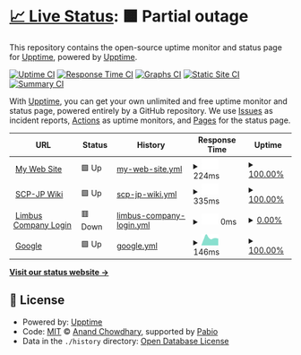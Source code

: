 # [📈 Live Status](https://demo.upptime.js.org): <!--live status--> **🟧 Partial outage**

This repository contains the open-source uptime monitor and status page for [Upptime](https://upptime.js.org), powered by [Upptime](https://github.com/upptime/upptime).

[![Uptime CI](https://github.com/upptime/upptime/workflows/Uptime%20CI/badge.svg)](https://github.com/upptime/upptime/actions?query=workflow%3A%22Uptime+CI%22)
[![Response Time CI](https://github.com/upptime/upptime/workflows/Response%20Time%20CI/badge.svg)](https://github.com/upptime/upptime/actions?query=workflow%3A%22Response+Time+CI%22)
[![Graphs CI](https://github.com/upptime/upptime/workflows/Graphs%20CI/badge.svg)](https://github.com/upptime/upptime/actions?query=workflow%3A%22Graphs+CI%22)
[![Static Site CI](https://github.com/upptime/upptime/workflows/Static%20Site%20CI/badge.svg)](https://github.com/upptime/upptime/actions?query=workflow%3A%22Static+Site+CI%22)
[![Summary CI](https://github.com/upptime/upptime/workflows/Summary%20CI/badge.svg)](https://github.com/upptime/upptime/actions?query=workflow%3A%22Summary+CI%22)

With [Upptime](https://upptime.js.org), you can get your own unlimited and free uptime monitor and status page, powered entirely by a GitHub repository. We use [Issues](https://github.com/upptime/upptime/issues) as incident reports, [Actions](https://github.com/upptime/upptime/actions) as uptime monitors, and [Pages](https://demo.upptime.js.org) for the status page.

<!--start: status pages-->
<!-- This summary is generated by Upptime (https://github.com/upptime/upptime) -->
<!-- Do not edit this manually, your changes will be overwritten -->
<!-- prettier-ignore -->
| URL | Status | History | Response Time | Uptime |
| --- | ------ | ------- | ------------- | ------ |
| <img alt="" src="https://icons.duckduckgo.com/ip3/go-boat.f5.si.ico" height="13"> [My Web Site](https://go-boat.f5.si) | 🟩 Up | [my-web-site.yml](https://github.com/Hikaru2070/system-uptime-monitor/commits/HEAD/history/my-web-site.yml) | <details><summary><img alt="Response time graph" src="./graphs/my-web-site/response-time-week.png" height="20"> 224ms</summary><br><a href="https://upptime.github.io/upptime/history/my-web-site"><img alt="Response time 229" src="https://img.shields.io/endpoint?url=https%3A%2F%2Fraw.githubusercontent.com%2FHikaru2070%2Fsystem-uptime-monitor%2FHEAD%2Fapi%2Fmy-web-site%2Fresponse-time.json"></a><br><a href="https://upptime.github.io/upptime/history/my-web-site"><img alt="24-hour response time 183" src="https://img.shields.io/endpoint?url=https%3A%2F%2Fraw.githubusercontent.com%2FHikaru2070%2Fsystem-uptime-monitor%2FHEAD%2Fapi%2Fmy-web-site%2Fresponse-time-day.json"></a><br><a href="https://upptime.github.io/upptime/history/my-web-site"><img alt="7-day response time 224" src="https://img.shields.io/endpoint?url=https%3A%2F%2Fraw.githubusercontent.com%2FHikaru2070%2Fsystem-uptime-monitor%2FHEAD%2Fapi%2Fmy-web-site%2Fresponse-time-week.json"></a><br><a href="https://upptime.github.io/upptime/history/my-web-site"><img alt="30-day response time 229" src="https://img.shields.io/endpoint?url=https%3A%2F%2Fraw.githubusercontent.com%2FHikaru2070%2Fsystem-uptime-monitor%2FHEAD%2Fapi%2Fmy-web-site%2Fresponse-time-month.json"></a><br><a href="https://upptime.github.io/upptime/history/my-web-site"><img alt="1-year response time 229" src="https://img.shields.io/endpoint?url=https%3A%2F%2Fraw.githubusercontent.com%2FHikaru2070%2Fsystem-uptime-monitor%2FHEAD%2Fapi%2Fmy-web-site%2Fresponse-time-year.json"></a></details> | <details><summary><a href="https://upptime.github.io/upptime/history/my-web-site">100.00%</a></summary><a href="https://upptime.github.io/upptime/history/my-web-site"><img alt="All-time uptime 100.00%" src="https://img.shields.io/endpoint?url=https%3A%2F%2Fraw.githubusercontent.com%2FHikaru2070%2Fsystem-uptime-monitor%2FHEAD%2Fapi%2Fmy-web-site%2Fuptime.json"></a><br><a href="https://upptime.github.io/upptime/history/my-web-site"><img alt="24-hour uptime 100.00%" src="https://img.shields.io/endpoint?url=https%3A%2F%2Fraw.githubusercontent.com%2FHikaru2070%2Fsystem-uptime-monitor%2FHEAD%2Fapi%2Fmy-web-site%2Fuptime-day.json"></a><br><a href="https://upptime.github.io/upptime/history/my-web-site"><img alt="7-day uptime 100.00%" src="https://img.shields.io/endpoint?url=https%3A%2F%2Fraw.githubusercontent.com%2FHikaru2070%2Fsystem-uptime-monitor%2FHEAD%2Fapi%2Fmy-web-site%2Fuptime-week.json"></a><br><a href="https://upptime.github.io/upptime/history/my-web-site"><img alt="30-day uptime 100.00%" src="https://img.shields.io/endpoint?url=https%3A%2F%2Fraw.githubusercontent.com%2FHikaru2070%2Fsystem-uptime-monitor%2FHEAD%2Fapi%2Fmy-web-site%2Fuptime-month.json"></a><br><a href="https://upptime.github.io/upptime/history/my-web-site"><img alt="1-year uptime 100.00%" src="https://img.shields.io/endpoint?url=https%3A%2F%2Fraw.githubusercontent.com%2FHikaru2070%2Fsystem-uptime-monitor%2FHEAD%2Fapi%2Fmy-web-site%2Fuptime-year.json"></a></details>
| <img alt="" src="https://icons.duckduckgo.com/ip3/scp-jp.wikidot.com.ico" height="13"> [SCP-JP Wiki](https://scp-jp.wikidot.com) | 🟩 Up | [scp-jp-wiki.yml](https://github.com/Hikaru2070/system-uptime-monitor/commits/HEAD/history/scp-jp-wiki.yml) | <details><summary><img alt="Response time graph" src="./graphs/scp-jp-wiki/response-time-week.png" height="20"> 335ms</summary><br><a href="https://upptime.github.io/upptime/history/scp-jp-wiki"><img alt="Response time 1043" src="https://img.shields.io/endpoint?url=https%3A%2F%2Fraw.githubusercontent.com%2FHikaru2070%2Fsystem-uptime-monitor%2FHEAD%2Fapi%2Fscp-jp-wiki%2Fresponse-time.json"></a><br><a href="https://upptime.github.io/upptime/history/scp-jp-wiki"><img alt="24-hour response time 221" src="https://img.shields.io/endpoint?url=https%3A%2F%2Fraw.githubusercontent.com%2FHikaru2070%2Fsystem-uptime-monitor%2FHEAD%2Fapi%2Fscp-jp-wiki%2Fresponse-time-day.json"></a><br><a href="https://upptime.github.io/upptime/history/scp-jp-wiki"><img alt="7-day response time 335" src="https://img.shields.io/endpoint?url=https%3A%2F%2Fraw.githubusercontent.com%2FHikaru2070%2Fsystem-uptime-monitor%2FHEAD%2Fapi%2Fscp-jp-wiki%2Fresponse-time-week.json"></a><br><a href="https://upptime.github.io/upptime/history/scp-jp-wiki"><img alt="30-day response time 1043" src="https://img.shields.io/endpoint?url=https%3A%2F%2Fraw.githubusercontent.com%2FHikaru2070%2Fsystem-uptime-monitor%2FHEAD%2Fapi%2Fscp-jp-wiki%2Fresponse-time-month.json"></a><br><a href="https://upptime.github.io/upptime/history/scp-jp-wiki"><img alt="1-year response time 1043" src="https://img.shields.io/endpoint?url=https%3A%2F%2Fraw.githubusercontent.com%2FHikaru2070%2Fsystem-uptime-monitor%2FHEAD%2Fapi%2Fscp-jp-wiki%2Fresponse-time-year.json"></a></details> | <details><summary><a href="https://upptime.github.io/upptime/history/scp-jp-wiki">100.00%</a></summary><a href="https://upptime.github.io/upptime/history/scp-jp-wiki"><img alt="All-time uptime 99.94%" src="https://img.shields.io/endpoint?url=https%3A%2F%2Fraw.githubusercontent.com%2FHikaru2070%2Fsystem-uptime-monitor%2FHEAD%2Fapi%2Fscp-jp-wiki%2Fuptime.json"></a><br><a href="https://upptime.github.io/upptime/history/scp-jp-wiki"><img alt="24-hour uptime 100.00%" src="https://img.shields.io/endpoint?url=https%3A%2F%2Fraw.githubusercontent.com%2FHikaru2070%2Fsystem-uptime-monitor%2FHEAD%2Fapi%2Fscp-jp-wiki%2Fuptime-day.json"></a><br><a href="https://upptime.github.io/upptime/history/scp-jp-wiki"><img alt="7-day uptime 100.00%" src="https://img.shields.io/endpoint?url=https%3A%2F%2Fraw.githubusercontent.com%2FHikaru2070%2Fsystem-uptime-monitor%2FHEAD%2Fapi%2Fscp-jp-wiki%2Fuptime-week.json"></a><br><a href="https://upptime.github.io/upptime/history/scp-jp-wiki"><img alt="30-day uptime 99.94%" src="https://img.shields.io/endpoint?url=https%3A%2F%2Fraw.githubusercontent.com%2FHikaru2070%2Fsystem-uptime-monitor%2FHEAD%2Fapi%2Fscp-jp-wiki%2Fuptime-month.json"></a><br><a href="https://upptime.github.io/upptime/history/scp-jp-wiki"><img alt="1-year uptime 99.94%" src="https://img.shields.io/endpoint?url=https%3A%2F%2Fraw.githubusercontent.com%2FHikaru2070%2Fsystem-uptime-monitor%2FHEAD%2Fapi%2Fscp-jp-wiki%2Fuptime-year.json"></a></details>
| <img alt="" src="https://icons.duckduckgo.com/ip3/limbuscompanyapi.com.ico" height="13"> [Limbus Company Login](http://limbuscompanyapi.com/login) | 🟥 Down | [limbus-company-login.yml](https://github.com/Hikaru2070/system-uptime-monitor/commits/HEAD/history/limbus-company-login.yml) | <details><summary><img alt="Response time graph" src="./graphs/limbus-company-login/response-time-week.png" height="20"> 0ms</summary><br><a href="https://upptime.github.io/upptime/history/limbus-company-login"><img alt="Response time 0" src="https://img.shields.io/endpoint?url=https%3A%2F%2Fraw.githubusercontent.com%2FHikaru2070%2Fsystem-uptime-monitor%2FHEAD%2Fapi%2Flimbus-company-login%2Fresponse-time.json"></a><br><a href="https://upptime.github.io/upptime/history/limbus-company-login"><img alt="24-hour response time 0" src="https://img.shields.io/endpoint?url=https%3A%2F%2Fraw.githubusercontent.com%2FHikaru2070%2Fsystem-uptime-monitor%2FHEAD%2Fapi%2Flimbus-company-login%2Fresponse-time-day.json"></a><br><a href="https://upptime.github.io/upptime/history/limbus-company-login"><img alt="7-day response time 0" src="https://img.shields.io/endpoint?url=https%3A%2F%2Fraw.githubusercontent.com%2FHikaru2070%2Fsystem-uptime-monitor%2FHEAD%2Fapi%2Flimbus-company-login%2Fresponse-time-week.json"></a><br><a href="https://upptime.github.io/upptime/history/limbus-company-login"><img alt="30-day response time 0" src="https://img.shields.io/endpoint?url=https%3A%2F%2Fraw.githubusercontent.com%2FHikaru2070%2Fsystem-uptime-monitor%2FHEAD%2Fapi%2Flimbus-company-login%2Fresponse-time-month.json"></a><br><a href="https://upptime.github.io/upptime/history/limbus-company-login"><img alt="1-year response time 0" src="https://img.shields.io/endpoint?url=https%3A%2F%2Fraw.githubusercontent.com%2FHikaru2070%2Fsystem-uptime-monitor%2FHEAD%2Fapi%2Flimbus-company-login%2Fresponse-time-year.json"></a></details> | <details><summary><a href="https://upptime.github.io/upptime/history/limbus-company-login">0.00%</a></summary><a href="https://upptime.github.io/upptime/history/limbus-company-login"><img alt="All-time uptime 0.00%" src="https://img.shields.io/endpoint?url=https%3A%2F%2Fraw.githubusercontent.com%2FHikaru2070%2Fsystem-uptime-monitor%2FHEAD%2Fapi%2Flimbus-company-login%2Fuptime.json"></a><br><a href="https://upptime.github.io/upptime/history/limbus-company-login"><img alt="24-hour uptime 0.00%" src="https://img.shields.io/endpoint?url=https%3A%2F%2Fraw.githubusercontent.com%2FHikaru2070%2Fsystem-uptime-monitor%2FHEAD%2Fapi%2Flimbus-company-login%2Fuptime-day.json"></a><br><a href="https://upptime.github.io/upptime/history/limbus-company-login"><img alt="7-day uptime 0.00%" src="https://img.shields.io/endpoint?url=https%3A%2F%2Fraw.githubusercontent.com%2FHikaru2070%2Fsystem-uptime-monitor%2FHEAD%2Fapi%2Flimbus-company-login%2Fuptime-week.json"></a><br><a href="https://upptime.github.io/upptime/history/limbus-company-login"><img alt="30-day uptime 0.00%" src="https://img.shields.io/endpoint?url=https%3A%2F%2Fraw.githubusercontent.com%2FHikaru2070%2Fsystem-uptime-monitor%2FHEAD%2Fapi%2Flimbus-company-login%2Fuptime-month.json"></a><br><a href="https://upptime.github.io/upptime/history/limbus-company-login"><img alt="1-year uptime 0.00%" src="https://img.shields.io/endpoint?url=https%3A%2F%2Fraw.githubusercontent.com%2FHikaru2070%2Fsystem-uptime-monitor%2FHEAD%2Fapi%2Flimbus-company-login%2Fuptime-year.json"></a></details>
| <img alt="" src="https://icons.duckduckgo.com/ip3/google.com.ico" height="13"> [Google](https://google.com) | 🟩 Up | [google.yml](https://github.com/Hikaru2070/system-uptime-monitor/commits/HEAD/history/google.yml) | <details><summary><img alt="Response time graph" src="./graphs/google/response-time-week.png" height="20"> 146ms</summary><br><a href="https://upptime.github.io/upptime/history/google"><img alt="Response time 159" src="https://img.shields.io/endpoint?url=https%3A%2F%2Fraw.githubusercontent.com%2FHikaru2070%2Fsystem-uptime-monitor%2FHEAD%2Fapi%2Fgoogle%2Fresponse-time.json"></a><br><a href="https://upptime.github.io/upptime/history/google"><img alt="24-hour response time 147" src="https://img.shields.io/endpoint?url=https%3A%2F%2Fraw.githubusercontent.com%2FHikaru2070%2Fsystem-uptime-monitor%2FHEAD%2Fapi%2Fgoogle%2Fresponse-time-day.json"></a><br><a href="https://upptime.github.io/upptime/history/google"><img alt="7-day response time 146" src="https://img.shields.io/endpoint?url=https%3A%2F%2Fraw.githubusercontent.com%2FHikaru2070%2Fsystem-uptime-monitor%2FHEAD%2Fapi%2Fgoogle%2Fresponse-time-week.json"></a><br><a href="https://upptime.github.io/upptime/history/google"><img alt="30-day response time 159" src="https://img.shields.io/endpoint?url=https%3A%2F%2Fraw.githubusercontent.com%2FHikaru2070%2Fsystem-uptime-monitor%2FHEAD%2Fapi%2Fgoogle%2Fresponse-time-month.json"></a><br><a href="https://upptime.github.io/upptime/history/google"><img alt="1-year response time 159" src="https://img.shields.io/endpoint?url=https%3A%2F%2Fraw.githubusercontent.com%2FHikaru2070%2Fsystem-uptime-monitor%2FHEAD%2Fapi%2Fgoogle%2Fresponse-time-year.json"></a></details> | <details><summary><a href="https://upptime.github.io/upptime/history/google">100.00%</a></summary><a href="https://upptime.github.io/upptime/history/google"><img alt="All-time uptime 100.00%" src="https://img.shields.io/endpoint?url=https%3A%2F%2Fraw.githubusercontent.com%2FHikaru2070%2Fsystem-uptime-monitor%2FHEAD%2Fapi%2Fgoogle%2Fuptime.json"></a><br><a href="https://upptime.github.io/upptime/history/google"><img alt="24-hour uptime 100.00%" src="https://img.shields.io/endpoint?url=https%3A%2F%2Fraw.githubusercontent.com%2FHikaru2070%2Fsystem-uptime-monitor%2FHEAD%2Fapi%2Fgoogle%2Fuptime-day.json"></a><br><a href="https://upptime.github.io/upptime/history/google"><img alt="7-day uptime 100.00%" src="https://img.shields.io/endpoint?url=https%3A%2F%2Fraw.githubusercontent.com%2FHikaru2070%2Fsystem-uptime-monitor%2FHEAD%2Fapi%2Fgoogle%2Fuptime-week.json"></a><br><a href="https://upptime.github.io/upptime/history/google"><img alt="30-day uptime 100.00%" src="https://img.shields.io/endpoint?url=https%3A%2F%2Fraw.githubusercontent.com%2FHikaru2070%2Fsystem-uptime-monitor%2FHEAD%2Fapi%2Fgoogle%2Fuptime-month.json"></a><br><a href="https://upptime.github.io/upptime/history/google"><img alt="1-year uptime 100.00%" src="https://img.shields.io/endpoint?url=https%3A%2F%2Fraw.githubusercontent.com%2FHikaru2070%2Fsystem-uptime-monitor%2FHEAD%2Fapi%2Fgoogle%2Fuptime-year.json"></a></details>

<!--end: status pages-->

[**Visit our status website →**](https://demo.upptime.js.org)

## 📄 License

- Powered by: [Upptime](https://github.com/upptime/upptime)
- Code: [MIT](./LICENSE) © [Anand Chowdhary](https://anandchowdhary.com), supported by [Pabio](https://pabio.com)
- Data in the `./history` directory: [Open Database License](https://opendatacommons.org/licenses/odbl/1-0/)
